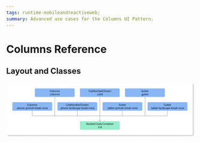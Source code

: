 ```yaml
---
tags: runtime-mobileandreactiveweb;  
summary: Advanced use cases for the Columns UI Pattern.
---
```


# Columns Reference

## Layout and Classes

![](images/column-layout-diag.png)
